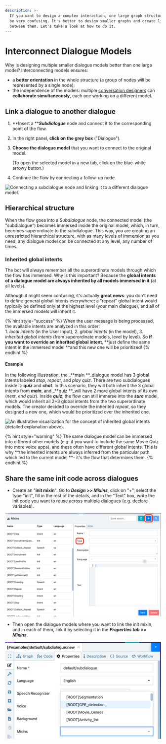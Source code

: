 ```yaml
---
description: >-
  If you want to design a complex interaction, one large graph structure could
  be very confusing. It's better to design smaller graphs and create links
  between them. Let's take a look at how to do it.
---
```


# Interconnect Dialogue Models

Why is designing multiple smaller dialogue models better than one large model? Interconnecting models ensures:

* a **better orientation** in the whole structure (a group of nodes will be represented by a single node);
* the independence of the models: multiple [conversation designers](broken-reference) can **collaborate simultaneously**, each one working on a different model.

## Link a dialogue to another dialogue

1. **Insert a **_**Subdialogue**_ node and connect it to the corresponding point of the flow.
2. In the right panel, **click on the grey box** ("Dialogue").
3.  **Choose the dialogue model** that you want to connect to the original model.

    (To open the selected model in a new tab, click on the blue-white arrowy button.)
4. Continue the flow by connecting a follow-up node.

![Connecting a subdialogue node and linking it to a different dialogue model.](../../.gitbook/assets/subdg.gif)

## **Hierarchical structure**

When the flow goes into a _Subdialogue_ node, the connected model (the "subdialogue") becomes immersed inside the original model, which, in turn, becomes superordinate to the subdialogue. This way, you are creating an unrestricted hierarchical structure, with as many levels of immersion as you need; any dialogue model can be connected at any level, any number of times.

### Inherited global intents

The bot will always remember all the superordinate models through which the flow has immersed. Why is this important? Because the **global intents of a dialogue model are always inherited by all models immersed in it** (at all levels).

Although it might seem confusing, it's actually **great news**: you don't need to define general global intents everywhere; a "repeat" global intent would typically be defined only at the highest level (your main dialogue), and all of the immersed models will inherit it.

{% hint style="success" %}
When the user message is being processed, the available intents are analyzed in this order:\
1\. _local intents_ (in the User Input), 2. _global intents_ (in the model), 3. _inherited global intents_ (from superordinate models, level by level). So **if you want to override an inherited global intent**, **just define the same intent in the immersed model **and this new one will be prioritized!
{% endhint %}

#### Example

In the following illustration, the _**main **_dialogue model has 3 global intents labeled _stop_, _repeat_, and _play quiz_. There are two subdialogues inside it: _**quiz**_ and _**chat**_. In this scenario, they will both inherit the 3 global intents from _**main**_, and _**quiz **_will have 2 more global intents of its own (_next_, _end quiz_). Inside _**quiz**_, the flow can still immerse into the _**sure**_ model, which would inherit all 2+3 global intents from the two superordinate models. The creator decided to override the inherited _repeat_, so they designed a new one, which would be prioritized over the inherited one.

![An illustrative visualization for the concept of inherited global intents (detailed explanation above). ](../../.gitbook/assets/untitled-presentation-1b-.png)

{% hint style="warning" %}
The same dialogue model can be immersed into different other models (e.g. if you want to include the same Movie Quiz into more voice apps), and these often have different global intents. This is why **the inherited intents are always inferred from the particular path which led to the current model **- it's the flow that determines them.
{% endhint %}

## Share the same init code across dialogues

* Create an "**init mixin**". Go to _**Design >> Mixins**_, click on "+", select the type "init", fill in the rest of the details, and in the "Text" box, write the init code you want to reuse across multiple dialogues (e.g. declare variables).

![](<../../.gitbook/assets/image (99).png>)

* Then open the dialogue models where you want to link the init mixin, and in each of them, link it by selecting it in the _**Properties **tab** >> Mixins**_.

![](<../../.gitbook/assets/image (97).png>)
